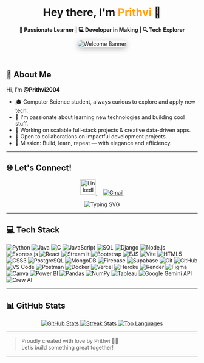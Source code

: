 <!-- 
  README for Prithvi's GitHub Profile
-->

<div align="center">
  <h1>Hey there, I'm <span style="color:#fca311;">Prithvi</span> 👋</h1>
  
  <p>
    <strong>🌱 Passionate Learner | 💻 Developer in Making | 🔍 Tech Explorer</strong>
  </p>

  <img 
    src="https://media.licdn.com/dms/image/v2/D5616AQG_4uTK27i61g/profile-displaybackgroundimage-shrink_350_1400/0/1687760833336?e=1756339200&v=beta&t=bnj0vjCPLcoznuU9biBJycI1RCqW56uQG174xddK6XI" 
    alt="Welcome Banner" 
    style="max-width: 100%; border-radius: 12px; box-shadow: 0px 4px 15px rgba(0,0,0,0.3);" 
  />
</div>

<br />


## 💫 About Me 

Hi, I’m **@Prithvi2004**  
- 🎓 Computer Science student, always curious to explore and apply new tech.
- 👀 I'm passionate about learning new technologies and building cool stuff. 
- 🔧 Working on scalable full-stack projects & creative data-driven apps.
- 🤝 Open to collaborations on impactful development projects.
- 🎯 Mission: Build, learn, repeat — with elegance and efficiency.



---

## 🌐 Let's Connect!

<div align="center">
  
  <a href="https://www.linkedin.com/in/madivada-prithvi-501005270" target="_blank">
    <img src="https://skillicons.dev/icons?i=linkedin" alt="LinkedIn" height="40"/>
  </a>
  &nbsp;&nbsp;&nbsp;
  <a href="mailto:madivadapr@gmail.com" target="_blank">
    <img src="https://img.shields.io/badge/Gmail-D14836?style=for-the-badge&logo=gmail&logoColor=white" alt="Gmail"/>
  </a>

</div>

<p align="center">
  <img src="https://readme-typing-svg.herokuapp.com?font=Fira+Code&duration=3000&pause=1000&center=true&vCenter=true&width=435&lines=Let's+connect+and+create+magic!;Feel+free+to+reach+out+%F0%9F%91%8B" alt="Typing SVG" />
</p>

---

## 💻 Tech Stack

![Python](https://img.shields.io/badge/python-3670A0?style=for-the-badge&logo=python&logoColor=ffdd54)
![Java](https://img.shields.io/badge/java-%23ED8B00.svg?style=for-the-badge&logo=openjdk&logoColor=white)
![C](https://img.shields.io/badge/c-%2300599C.svg?style=for-the-badge&logo=c&logoColor=white)
![JavaScript](https://img.shields.io/badge/javascript-%23323330.svg?style=for-the-badge&logo=javascript&logoColor=%23F7DF1E)
![SQL](https://img.shields.io/badge/SQL-f2c744.svg?style=for-the-badge&logo=mysql&logoColor=black)
![Django](https://img.shields.io/badge/django-%23134700.svg?style=for-the-badge&logo=django&logoColor=white)
![Node.js](https://img.shields.io/badge/node.js-6DA55F?style=for-the-badge&logo=node.js&logoColor=white)
![Express.js](https://img.shields.io/badge/express.js-%23404d59.svg?style=for-the-badge&logo=express&logoColor=%2361DAFB)
![React](https://img.shields.io/badge/react-%2320232a.svg?style=for-the-badge&logo=react&logoColor=%2361DAFB)
![Streamlit](https://img.shields.io/badge/Streamlit-FF4B4B?style=for-the-badge&logo=streamlit&logoColor=white)
![Bootstrap](https://img.shields.io/badge/bootstrap-%238511FA.svg?style=for-the-badge&logo=bootstrap&logoColor=white)
![EJS](https://img.shields.io/badge/ejs-%23B4CA65.svg?style=for-the-badge&logo=ejs&logoColor=black)
![Vite](https://img.shields.io/badge/vite-%23646CFF.svg?style=for-the-badge&logo=vite&logoColor=white)
![HTML5](https://img.shields.io/badge/html5-%23E34F26.svg?style=for-the-badge&logo=html5&logoColor=white)
![CSS3](https://img.shields.io/badge/css3-%231572B6.svg?style=for-the-badge&logo=css3&logoColor=white)
![PostgreSQL](https://img.shields.io/badge/postgres-%23316192.svg?style=for-the-badge&logo=postgresql&logoColor=white)
![MongoDB](https://img.shields.io/badge/MongoDB-%234ea94b.svg?style=for-the-badge&logo=mongodb&logoColor=white)
![Firebase](https://img.shields.io/badge/firebase-%23039BE5.svg?style=for-the-badge&logo=firebase)
![Supabase](https://img.shields.io/badge/supabase-%2331245C.svg?style=for-the-badge&logo=supabase&logoColor=white)
![Git](https://img.shields.io/badge/git-%23F05033.svg?style=for-the-badge&logo=git&logoColor=white)
![GitHub](https://img.shields.io/badge/github-%23121011.svg?style=for-the-badge&logo=github&logoColor=white)
![VS Code](https://img.shields.io/badge/Visual%20Studio%20Code-0078D7?style=for-the-badge&logo=visual-studio-code&logoColor=white)
![Postman](https://img.shields.io/badge/Postman-FF6C37?style=for-the-badge&logo=postman&logoColor=white)
![Docker](https://img.shields.io/badge/docker-%230db7ed.svg?style=for-the-badge&logo=docker&logoColor=white)
![Vercel](https://img.shields.io/badge/vercel-%23000000.svg?style=for-the-badge&logo=vercel&logoColor=white)
![Heroku](https://img.shields.io/badge/heroku-%23430098.svg?style=for-the-badge&logo=heroku&logoColor=white)
![Render](https://img.shields.io/badge/Render-%46E3B7.svg?style=for-the-badge&logo=render&logoColor=white)
![Figma](https://img.shields.io/badge/figma-%23F24E1E.svg?style=for-the-badge&logo=figma&logoColor=white)
![Canva](https://img.shields.io/badge/Canva-%2300C4CC.svg?style=for-the-badge&logo=Canva&logoColor=white)
![Power BI](https://img.shields.io/badge/Power%20BI-2962FF?style=for-the-badge&logo=microsoft-power-bi&logoColor=white)
![Pandas](https://img.shields.io/badge/pandas-%23150458.svg?style=for-the-badge&logo=pandas&logoColor=white)
![NumPy](https://img.shields.io/badge/numpy-%23016895.svg?style=for-the-badge&logo=numpy&logoColor=white)
![Tableau](https://img.shields.io/badge/Tableau-E976C0?style=for-the-badge&logo=tableau&logoColor=white)
![Google Gemini API](https://img.shields.io/badge/Gemini_API-F2994A.svg?style=for-the-badge&logo=google-cloud&logoColor=white)
![Crew AI](https://img.shields.io/badge/Crew_AI-000000.svg?style=for-the-badge&logo=crew-ai&logoColor=white)

---

## 📊 GitHub Stats 

<div align="center">
  <a href="https://github.com/Prithvi2004"> 
    <img src="https://github-readme-stats.vercel.app/api?username=Prithvi2004&theme=dark&hide_border=true&include_all_commits=false&count_private=false" alt="GitHub Stats" />
  </a>
  <a href="https://github.com/Prithvi2004">
    <img src="https://github-readme-streak-stats.herokuapp.com/?user=Prithvi2004&theme=dark&hide_border=true" alt="Streak Stats" />
  </a>
  <a href="https://github.com/Prithvi2004">
    <img src="https://github-readme-stats.vercel.app/api/top-langs/?username=Prithvi2004&theme=dark&hide_border=true&layout=compact" alt="Top Languages" />
  </a>
</div>

---


> Proudly created with love by Prithvi 👨‍💻  
> Let’s build something great together!  

---
